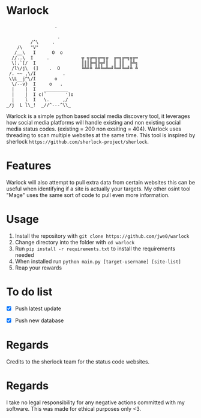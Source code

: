 # Warlock

```
                  .

                   .
         /^\     .
    /\   "V"
   /__\   I      O  o
  //..\  I     .            ╦ ╦╔═╗╦═╗╦  ╔═╗╔═╗╦╔═
  \].`[/  I                 ║║║╠═╣╠╦╝║  ║ ║║  ╠╩╗
  /l\/j\  (]    .  O        ╚╩╝╩ ╩╩╚═╩═╝╚═╝╚═╝╩ ╩
 /. ~~ ,\/I          .
 \\L__j^\/I       o
  \/--v}  I     o   .
  |    |  I   _________
  |    |  I c(`       ')o
  |    l  I   \.     ,/
_/j  L l\_!  _//^---^\\_
```


Warlock is a simple python based social media discovery tool, it leverages how social media platforms will handle existing and non existing social media status codes. (existing = 200 non exsiting = 404). Warlock uses threading to scan multiple websites at the same time. This tool is inspired by sherlock `https://github.com/sherlock-project/sherlock`.

# Features
Warlock will also attempt to pull extra data from certain websites this can be useful when identifying if a site is actually your targets. My other osint tool "Mage" uses the same sort of code to pull even more information.

# Usage
1. Install  the repository with `git clone https://github.com/jwe0/warlock`
2. Change directory into the folder with `cd warlock`
3. Run `pip install -r requirements.txt` to install the requirements needed
4. When installed run `python main.py [target-username] [site-list]`
5. Reap your rewards

# To do list
* [x] Push latest update
* [x] Push new database


# Regards
Credits to the sherlock team for the status code websites.

# Regards
I take no legal responsibility for any negative actions committed with my software. This was made for ethical purposes only <3.
